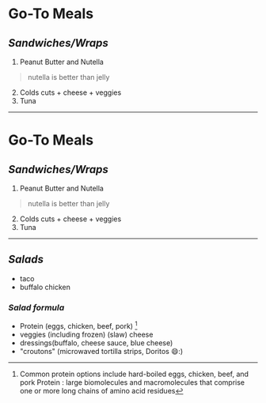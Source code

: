 # Go-To Meals

## *Sandwiches/Wraps*
1. Peanut Butter and Nutella

>nutella is better than jelly

2. Colds cuts + cheese + veggies
3. Tuna
---
# Go-To Meals
## *Sandwiches/Wraps*
1. Peanut Butter and Nutella
> nutella is better than jelly
2. Colds cuts + cheese + veggies
3. Tuna

---

## *Salads*
- taco
- buffalo chicken
### *Salad formula*
- Protein (eggs, chicken, beef, pork) [^1]
- veggies (including frozen) (slaw)
 cheese
- dressings(buffalo, cheese sauce, blue cheese)
- "croutons" (microwaved tortilla strips, Doritos 😄:)  

[^1]: Common protein options include hard-boiled eggs, chicken, beef, and pork
Protein
 : large biomolecules and macromolecules that comprise one or more long chains of amino acid residues
